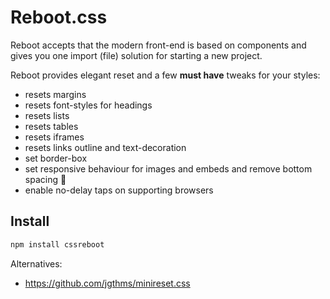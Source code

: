 # Reboot.css

Reboot accepts that the modern front-end is based on components
and gives you one import (file) solution for starting a new project.

Reboot provides elegant reset and a few **must have** tweaks for your styles:
- resets margins
- resets font-styles for headings
- resets lists
- resets tables
- resets iframes
- resets links outline and text-decoration
- set border-box
- set responsive behaviour for images and embeds and remove bottom spacing 🚀
- enable no-delay taps on supporting browsers

## Install

```sh
npm install cssreboot
```

Alternatives:
- https://github.com/jgthms/minireset.css
